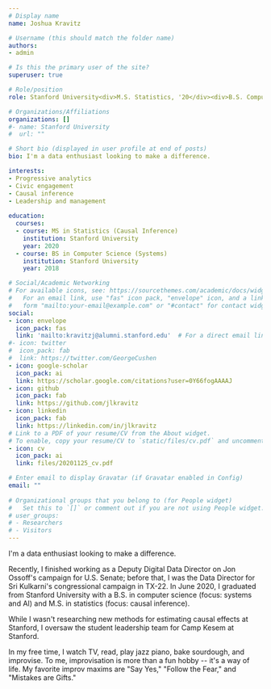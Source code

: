 ```yaml
---
# Display name
name: Joshua Kravitz

# Username (this should match the folder name)
authors:
- admin

# Is this the primary user of the site?
superuser: true

# Role/position
role: Stanford University<div>M.S. Statistics, '20</div><div>B.S. Computer Science, '18</div>

# Organizations/Affiliations
organizations: []
#- name: Stanford University
#  url: ""

# Short bio (displayed in user profile at end of posts)
bio: I'm a data enthusiast looking to make a difference.

interests:
- Progressive analytics
- Civic engagement
- Causal inference
- Leadership and management
  
education:
  courses:
  - course: MS in Statistics (Causal Inference)
    institution: Stanford University
    year: 2020
  - course: BS in Computer Science (Systems)
    institution: Stanford University
    year: 2018

# Social/Academic Networking
# For available icons, see: https://sourcethemes.com/academic/docs/widgets/#icons
#   For an email link, use "fas" icon pack, "envelope" icon, and a link in the
#   form "mailto:your-email@example.com" or "#contact" for contact widget.
social:
- icon: envelope
  icon_pack: fas
  link: 'mailto:kravitzj@alumni.stanford.edu'  # For a direct email link, use "mailto:test@example.org".
#- icon: twitter
#  icon_pack: fab
#  link: https://twitter.com/GeorgeCushen
- icon: google-scholar
  icon_pack: ai
  link: https://scholar.google.com/citations?user=0Y66fogAAAAJ
- icon: github
  icon_pack: fab
  link: https://github.com/jlkravitz
- icon: linkedin
  icon_pack: fab
  link: https://linkedin.com/in/jlkravitz
# Link to a PDF of your resume/CV from the About widget.
# To enable, copy your resume/CV to `static/files/cv.pdf` and uncomment the lines below.  
- icon: cv
  icon_pack: ai
  link: files/20201125_cv.pdf

# Enter email to display Gravatar (if Gravatar enabled in Config)
email: ""
  
# Organizational groups that you belong to (for People widget)
#   Set this to `[]` or comment out if you are not using People widget.  
# user_groups: 
# - Researchers
# - Visitors
---
```


I'm a data enthusiast looking to make a difference.

Recently, I finished working as a Deputy Digital Data Director on Jon Ossoff's
campaign for U.S. Senate; before that, I was the Data Director for Sri Kulkarni's
congressional campaign in TX-22. In June 2020, I graduated from Stanford
University with a B.S. in computer science (focus: systems and AI) and M.S. in
statistics (focus: causal inference). 

While I wasn't researching new methods for estimating causal effects at
Stanford, I oversaw the student leadership team for Camp Kesem at Stanford.

In my free time, I watch TV, read, play jazz piano, bake sourdough, and
improvise. To me, improvisation is more than a fun hobby -- it's a way of life.
My favorite improv maxims are "Say Yes," "Follow the Fear," and "Mistakes are
Gifts."

